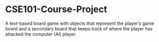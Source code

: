 # CSE101-Course-Project
 A text-based board game with objects that represent the player’s game board and a secondary board
 that keeps track of where the player has attacked the computer (AI) player.
